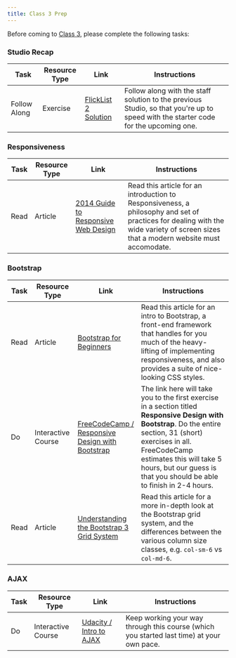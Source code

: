```yaml
---
title: Class 3 Prep 
---
```


Before coming to [Class 3](../class3), please complete the following tasks:

### Studio Recap
Task | Resource Type | Link | Instructions
-----|---------------|------|-------------
Follow Along | Exercise | <a href="../studios/flicklist-2/staff-solution" target="_blank">FlickList 2 Solution</a> | Follow along with the staff solution to the previous Studio, so that you're up to speed with the starter code for the upcoming one.


### Responsiveness
Task | Resource Type | Link | Instructions
-----|---------------|------|-------------
Read | Article | <a href="http://blog.teamtreehouse.com/modern-field-guide-responsive-web-design" target="_blank">2014 Guide to Responsive Web Design</a> | Read this article for an introduction to Responsiveness, a philosophy and set of practices for dealing with the wide variety of screen sizes that a modern website must accomodate.

### Bootstrap
Task | Resource Type | Link | Instructions
-----|---------------|------|-------------
Read | Article | <a href="http://learntocodewith.me/getting-started/topics/bootstrap/" target="_blank">Bootstrap for Beginners</a> | Read this article for an intro to Bootstrap, a front-end framework that handles for you much of the heavy-lifting of implementing responsiveness, and also provides a suite of nice-looking CSS styles.
Do | Interactive Course | <a href="https://www.freecodecamp.com/challenges/use-responsive-design-with-bootstrap-fluid-containers" target="_blank">FreeCodeCamp / Responsive Design with Bootstrap</a> | The link here will take you to the first exercise in a section titled **Responsive Design with Bootstrap**. Do the entire section, 31 (short) exercises in all. FreeCodeCamp estimates this will take 5 hours, but our guess is that you should be able to finish in 2-4 hours.
Read | Article |  <a href="https://scotch.io/tutorials/understanding-the-bootstrap-3-grid-system" target="_blank">Understanding the Bootstrap 3 Grid System</a> | Read this article for a more in-depth look at the Bootstrap grid system, and the differences between the various column size classes, e.g. `col-sm-6` vs `col-md-6`.

### AJAX
Task | Resource Type | Link | Instructions
-----|---------------|------|-------------
Do | Interactive Course | <a href="https://classroom.udacity.com/courses/ud110/" target="_blank">Udacity / Intro to AJAX</a> | Keep working your way through this course (which you started last time) at your own pace.

